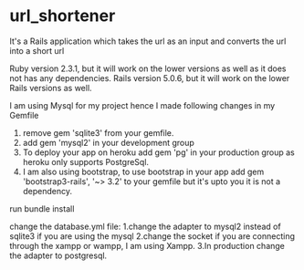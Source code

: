 # url_shortener
It's a Rails application which takes the url as an input and converts the url into a short url

Ruby version 2.3.1, but it will work on the lower versions as well as it does not has any dependencies.
Rails version 5.0.6, but it will work on the lower Rails versions as well.

I am using Mysql for my project hence I made following changes in my Gemfile
1. remove gem 'sqlite3' from your gemfile.
2. add gem 'mysql2' in your development group
3. To deploy your app on heroku add gem 'pg' in your production group as heroku only supports PostgreSql.
4. I am also using bootstrap, to use bootstrap in your app add gem 'bootstrap3-rails', '~> 3.2' to your gemfile but it's upto you it is not a dependency.

run bundle install

change the database.yml file:
1.change the adapter to mysql2 instead of sqlite3 if you are using the mysql
2.change the socket if you are connecting through the xampp or wampp, I am using Xampp.
3.In production change the adapter to postgresql.

